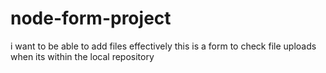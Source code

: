 # node-form-project
i want to be able to add files effectively
this is a form to check file uploads when its within the local repository 
